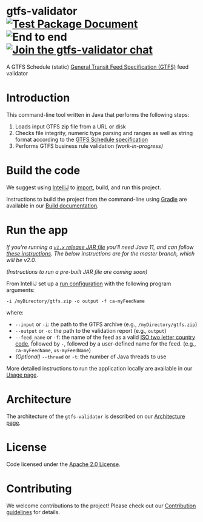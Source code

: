 # gtfs-validator [![Test Package Document](https://github.com/MobilityData/gtfs-validator/workflows/Test%20Package%20Document/badge.svg)](https://github.com/MobilityData/gtfs-validator/actions?query=workflow%3A%22Test+Package+Document%22) ![End to end](https://github.com/MobilityData/gtfs-validator/workflows/End%20to%20end/badge.svg) [![Join the gtfs-validator chat](https://mobilitydata-io.herokuapp.com/badge.svg)](https://mobilitydata-io.herokuapp.com/)

A GTFS Schedule (static) [General Transit Feed Specification (GTFS)](https://gtfs.mobilitydata.org/spec/gtfs-schedule) feed validator

# Introduction

This command-line tool written in Java that performs the following steps:
1. Loads input GTFS zip file from a URL or disk
1. Checks file integrity, numeric type parsing and ranges as well as string format according to the [GTFS Schedule specification](https://gtfs.mobilitydata.org/spec/gtfs-schedule#h.hc443y62gb8c)
1. Performs GTFS business rule validation *(work-in-progress)*

# Build the code
We suggest using [IntelliJ](https://www.jetbrains.com/idea/download/) to [import](https://www.jetbrains.com/help/idea/import-project-or-module-wizard.html), build, and run this project.

Instructions to build the project from the command-line using [Gradle](https://gradle.org/) are available in our [Build documentation](/docs/BUILD.md).

# Run the app

*If you're running a [`v1.x` release JAR file](https://github.com/MobilityData/gtfs-validator/releases) you'll need Java 11, and can follow [these instructions](https://github.com/MobilityData/gtfs-validator/tree/v1.4.0#via-java-on-your-local-computer). The below instructions are for the master branch, which will be v2.0.*

*(Instructions to run a pre-built JAR file are coming soon)*

From IntelliJ set up a [run configuration](https://www.jetbrains.com/help/idea/run-debug-configuration.html) with the following program arguments: 

`-i /myDirectory/gtfs.zip -o output -f ca-myFeedName`

where:
* `--input` or `-i`: the path to the GTFS archive (e.g., `/myDirectory/gtfs.zip`)
* `--output` or `-o`: the path to the validation report (e.g., `output`)
* `--feed_name` or `-f`: the name of the feed as a valid [ISO two letter country code](https://en.wikipedia.org/wiki/ISO_3166-1_alpha-2), followed by `-`, followed by a user-defined name for the feed. (e.g., `ca-myFeedName`, `us-myFeedName`)
* *(Optional)* `--thread` or `-t`: the number of Java threads to use

More detailed instructions to run the application locally are available in our [Usage page](/docs/USAGE.md).

# Architecture
The architecture of the `gtfs-validator` is described on our [Architecture page](/docs/ARCHITECTURE.md).

# License
Code licensed under the [Apache 2.0 License](http://www.apache.org/licenses/LICENSE-2.0).

# Contributing
We welcome contributions to the project! Please check out our [Contribution guidelines](/docs/CONTRIBUTING.md) for details. 
